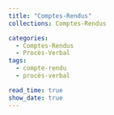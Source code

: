 ```yaml
---
title: "Comptes-Rendus"
collections: Comptes-Rendus

categories:
  - Comptes-Rendus
  - Procès-Verbal
tags:
  - compte-rendu
  - procès-verbal

read_time: true
show_date: true
---
```



